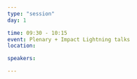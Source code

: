 ```yaml
---
type: "session"
day: 1

time: 09:30 - 10:15
event: Plenary + Impact Lightning talks
location: 

speakers:

---
```

